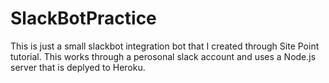 # SlackBotPractice

This is just a small slackbot integration bot that I created through Site Point tutorial. This works through a perosonal slack account and 
uses a Node.js server that is deplyed to Heroku. 

